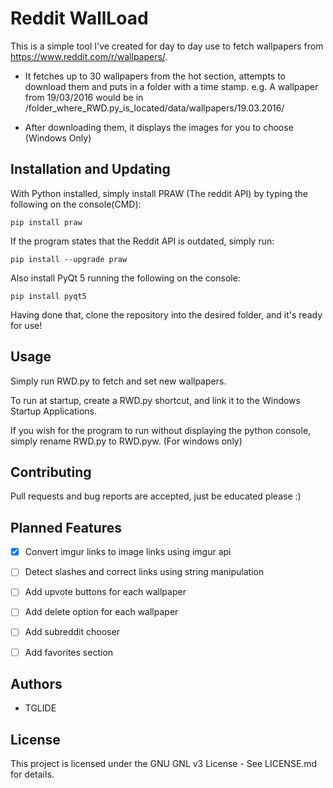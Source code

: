 # Reddit WallLoad
This is a simple tool I've created for day to day use to fetch wallpapers from https://www.reddit.com/r/wallpapers/.

- It fetches up to 30 wallpapers from the hot section, attempts to download them and puts in a folder with a time stamp. 
e.g. A wallpaper from 19/03/2016 would be in /folder_where_RWD.py_is_located/data/wallpapers/19.03.2016/

- After downloading them, it displays the images for you to choose (Windows Only)

## Installation and Updating
With Python installed, simply install PRAW (The reddit API) by typing the following on the console(CMD):

`pip install praw`

If the program states that the Reddit API is outdated, simply run:

`pip install --upgrade praw`

Also install PyQt 5 running the following on the console:

`pip install pyqt5`

Having done that, clone the repository into the desired folder, and it's ready for use!

## Usage
Simply run RWD.py to fetch and set new wallpapers. 

To run at startup, create a RWD.py shortcut, and link it to the Windows Startup Applications.

If you wish for the program to run without displaying the python console, simply rename RWD.py to RWD.pyw. (For windows only)

## Contributing
Pull requests and bug reports are accepted, just be educated please :)

## Planned Features
- [x] Convert imgur links to image links using imgur api
- [ ] Detect slashes and correct links using string manipulation
- [ ] Add upvote buttons for each wallpaper
- [ ] Add delete option for each wallpaper
- [ ] Add subreddit chooser
- [ ] Add favorites section


## Authors
- TGLIDE

## License
This project is licensed under the GNU GNL v3 License - See LICENSE.md for details.
